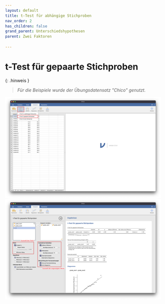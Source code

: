 ```yaml
---
layout: default
title: t-Test für abhängige Stichproben
nav_order: 2
has_children: false
grand_parent: Unterschiedshypothesen
parent: Zwei Faktoren

---
```


# t-Test für gepaarte Stichproben

{: .hinweis }
> *Für die Beispiele wurde der Übungsdatensatz "Chico" genutzt.*

![AbhängigerTTest](./pics/06_01_02_01.png)
![AbhängigerTTest](./pics/06_01_02_02.png)
